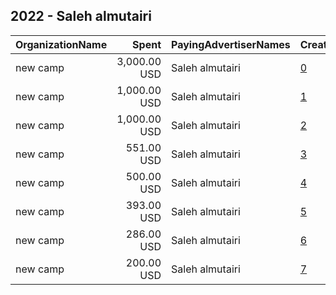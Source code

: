 ## 2022 - Saleh almutairi 
|OrganizationName|Spent|PayingAdvertiserNames|CreativeUrls|Impressions|Genders|AgeBrackets|CountryCodes|BillingAddresses|CandidateBallotInformation|
|:---|---:|:---|:---|---:|:---|:---|:---|:---|:---|
|new camp|3,000.00 USD|Saleh almutairi|[0](https://www.snap.com/political-ads/asset/6ae4a0d811a531fbe14c7145e30d7d87201eb76f344a1306ecef6d6b76bb48a7?mediaType=mp4)|549,684||18+|kuwait|"riqqa,ahmadi,00965,KW"|Dr Saleh Almutairi|
|new camp|1,000.00 USD|Saleh almutairi|[1](https://www.snap.com/political-ads/asset/99aeb0fa306d0b02752cd1bed065bb0b6d514470c85849f8bb8b22c08b6c7a64?mediaType=jpeg)|189,488||20+|kuwait|"riqqa,ahmadi,00965,KW"|Dr Saleh Almutairi|
|new camp|1,000.00 USD|Saleh almutairi|[2](https://www.snap.com/political-ads/asset/2f5cb62fde033a166a97109569fd18062695720558c7d665acc5b19d1a0bbf2d?mediaType=mp4)|224,049||20+|kuwait|"riqqa,ahmadi,00965,KW"|Dr Saleh Almutairi|
|new camp|551.00 USD|Saleh almutairi|[3](https://www.snap.com/political-ads/asset/7587785e66736a8aab0191d3b27022686208021079b8ae1faeb233f80218a87f?mediaType=png)|94,680||20+|kuwait|"riqqa,ahmadi,00965,KW"|Dr Saleh Almutairi|
|new camp|500.00 USD|Saleh almutairi|[4](https://www.snap.com/political-ads/asset/e1618d0aabb1d28e0f699d7981aca5cdca5e8e512ce4c28e3799524d3763cd8d?mediaType=mp4)|87,143||20+|kuwait|"riqqa,ahmadi,00965,KW"|Dr Saleh Almutairi|
|new camp|393.00 USD|Saleh almutairi|[5](https://www.snap.com/political-ads/asset/d569589fe687a1bd088d9b956f30afb63a6df5387c9928039f545dc0846aafea?mediaType=mp4)|101,106||20+|kuwait|"riqqa,ahmadi,00965,KW"|Dr Saleh Almutiri|
|new camp|286.00 USD|Saleh almutairi|[6](https://www.snap.com/political-ads/asset/2f5cb62fde033a166a97109569fd18062695720558c7d665acc5b19d1a0bbf2d?mediaType=mp4)|82,159||18+|kuwait|"riqqa,ahmadi,00965,KW"|Dr Saleh almutairi|
|new camp|200.00 USD|Saleh almutairi|[7](https://www.snap.com/political-ads/asset/a2ade9686a6e428b6acb718be6c1157af0bbc0a8c372cb7c74ad1ddb4a7677e8?mediaType=jpeg)|55,124|||kuwait|"riqqa,ahmadi,00965,KW"|Dr Saleh almutairi|
